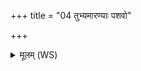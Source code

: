 +++
title = "04 तुभ्यमारण्याः पशवो"

+++
<details><summary>मूलम् (WS)</summary>

तुभ्यमारण्याः पशवो मृगा वने हितास्तुभ्यं वयांसि शकुनाः पतत्रिणः । शुकु  
तव यक्षं पशुपतेप्स्वन्तस्तुभ्यं क्षरन्ति दिव्या आपो मृधे ॥ ४ ॥
</details>